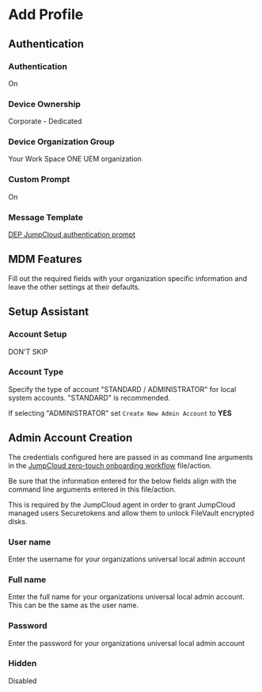 # Add Profile

## Authentication

### Authentication

On

### Device Ownership

Corporate - Dedicated

### Device Organization Group

Your Work Space ONE UEM organization

### Custom Prompt

On

### Message Template

[DEP JumpCloud authentication prompt](https://github.com/TheJumpCloud/support/blob/master/zero-touch/Workspace%20ONE%20UEM/message%20templates/DEP%20JumpCloud%20authentication%20prompt.md)

## MDM Features

Fill out the required fields with your organization specific information and leave the other settings at their defaults.

## Setup Assistant

### Account Setup

DON'T SKIP

### Account Type

Specify the type of account "STANDARD / ADMINISTRATOR" for local system accounts. "STANDARD" is recommended.

If selecting "ADMINISTRATOR" set `Create New Admin Account` to **YES**

## Admin Account Creation

The credentials configured here are passed in as command line arguments in the [JumpCloud zero-touch onboarding workflow](https://github.com/TheJumpCloud/support/blob/master/zero-touch/Workspace%20ONE%20UEM/files%26actions/JumpCloud%20zero-touch%20onboarding%20workflow.md#command-line-and-arguments-to-run) file/action.

Be sure that the information entered for the below fields align with the command line arguments entered in this file/action.

This is required by the JumpCloud agent in order to grant JumpCloud managed users Securetokens and allow them to unlock FileVault encrypted disks.

### User name

Enter the username for your organizations universal local admin account

### Full name

Enter the full name for your organizations universal local admin account. This can be the same as the user name.

### Password

Enter the password for your organizations universal local admin account

### Hidden

Disabled